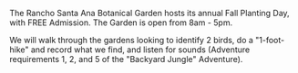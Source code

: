 The Rancho Santa Ana Botanical Garden hosts its annual Fall Planting Day, with FREE Admission.  The Garden is open from 8am - 5pm.  

We will walk through the gardens looking to identify 2 birds, do a "1-foot-hike" and record what we find, and listen for sounds (Adventure requirements 1, 2, and 5 of the "Backyard Jungle" Adventure).
